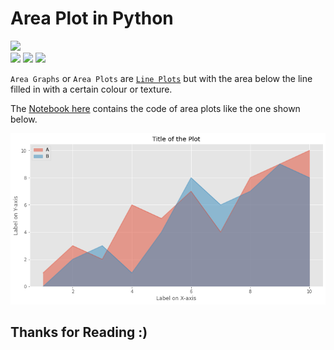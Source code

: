 # Area Plot in Python

![](http://ForTheBadge.com/images/badges/made-with-python.svg) <br>
![](https://img.shields.io/badge/jupyter-6.2.0-ff7a05?style=for-the-badge&logo=Jupyter)
![](https://img.shields.io/badge/pandas-1.2.3-150458?style=for-the-badge&logo=pandas)
![](https://img.shields.io/badge/matplotlib-3.3.4-224099?style=for-the-badge)

`Area Graphs` or `Area Plots` are [`Line Plots`](master/Line%20Plot) but with the area below the line filled in with a certain colour or texture.

The [Notebook here](Notebook.ipynb) contains the code of area plots like the one shown below.

![](img.png)

## Thanks for Reading :)

